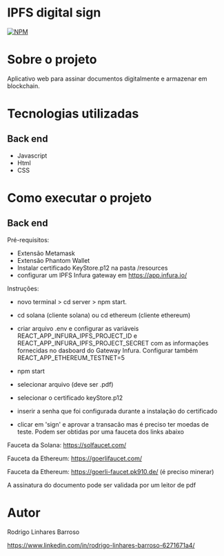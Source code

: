 # IPFS digital sign 
[![NPM](https://img.shields.io/npm/l/react)](https://github.com/rodrigolb01/IPFS-digital-sign-dapp/blob/main/LICENSE) 

# Sobre o projeto

Aplicativo web para assinar documentos digitalmente e armazenar em blockchain. 

# Tecnologias utilizadas
## Back end
- Javascript
- Html
- CSS

# Como executar o projeto

## Back end
Pré-requisitos: 
- Extensão Metamask 
- Extensão Phantom Wallet
- Instalar certificado KeyStore.p12 na pasta /resources
- configurar um IPFS Infura gateway em https://app.infura.io/


Instruções:

- novo terminal > cd server > npm start.

- cd solana (cliente solana) ou cd ethereum (cliente ethereum) 

- criar arquivo .env e configurar as variáveis REACT_APP_INFURA_IPFS_PROJECT_ID e REACT_APP_INFURA_IPFS_PROJECT_SECRET com as informações fornecidas no dasboard do Gateway Infura.
Configurar também REACT_APP_ETHEREUM_TESTNET=5

- npm start

- selecionar arquivo (deve ser .pdf)

- selecionar o certificado keyStore.p12

- inserir a senha que foi configurada durante a instalação do certificado

- clicar em 'sign' e aprovar a transacão mas é preciso ter moedas de teste. Podem ser obtidas por uma fauceta dos links abaixo

Fauceta da Solana: 
https://solfaucet.com/

Fauceta da Ethereum: 
https://goerlifaucet.com/ 

Fauceta da Ethereum: https://goerli-faucet.pk910.de/ (é preciso minerar)


A assinatura do documento pode ser validada por um leitor de pdf

# Autor

Rodrigo Linhares Barroso

https://www.linkedin.com/in/rodrigo-linhares-barroso-6271671a4/











